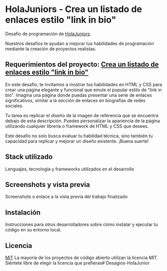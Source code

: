 # HolaJuniors - Crea un listado de enlaces estilo "link in bio"
Desafío de programación de [HolaJuniors](https://holajuniors.com).

Nuestros desafíos te ayudan a mejorar tus habilidades de programación mediante la creación de proyectos realistas.

## Requerimientos del proyecto: [Crea un listado de enlaces estilo "link in bio"](https://holajuniors.com/challenges/crea-un-listado-de-enlaces-estilo-link-in-bio)

En este desafío, te invitamos a mostrar tus habilidades en HTML y CSS para crear una página elegante y funcional que emule el popular estilo de "link in bio". Imagina una página donde puedas presentar una serie de enlaces significativos, similar a la sección de enlaces en biografías de redes sociales.

Tu tarea es replicar el diseño de la imagen de referencia que se encuentra debajo de esta descripción. Puedes personalizar la apariencia de la página utilizando cualquier librería o framework de HTML y CSS que desees.

Este desafío no solo busca evaluar tu habilidad técnica, sino también tu capacidad para replicar y mejorar un diseño existente.  ¡Buena suerte!

## Stack utilizado
Lenguajes, tecnología y frameworks utilizados en el desarrollo

## Screenshots y vista previa
Screenshots o enlace a la vista previa del trabajo finalizado

## Instalación
Instrucciones para otros desarrolladores sobre cómo instalar y ejecutar tu código en su entorno local.

## Licencia
[MIT](https://choosealicense.com/licenses/mit/)
La mayoría de los proyectos de código abierto utilizan la licencia MIT. Siéntete libre de elegir la licencia que prefieras#   D e s a g i o s - H o l a J u n i o r  
 